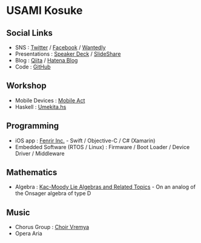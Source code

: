 # USAMI Kosuke

## Social Links

* SNS : [Twitter](https://twitter.com/usamik26) / [Facebook](https://www.facebook.com/kosuke.usami) / [Wantedly](https://www.wantedly.com/users/9122848)
* Presentations : [Speaker Deck](https://speakerdeck.com/usamik26) / [SlideShare](https://www.slideshare.net/kosukeusami)
* Blog : [Qiita](https://qiita.com/usamik26) / [Hatena Blog](http://usami-k.hatenablog.com)
* Code : [GitHub](https://github.com/usami-k)

## Workshop

* Mobile Devices : [Mobile Act](https://mobileact.connpass.com)
* Haskell : [Umekita.hs](https://umekitahs.connpass.com)

## Programming

* iOS app : [Fenrir Inc.](https://www.fenrir-inc.com/jp/business/) - Swift / Objective-C / C# (Xamarin)
* Embedded Software (RTOS / Linux) : Firmware / Boot Loader / Device Driver / Middleware

## Mathematics

* Algebra : [Kac-Moody Lie Algebras and Related Topics](http://bookstore.ams.org/conm-343/) - On an analog of the Onsager algebra of type D

## Music

* Chorus Group : [Choir Vremya](http://chor-vremya.com)
* Opera Aria

